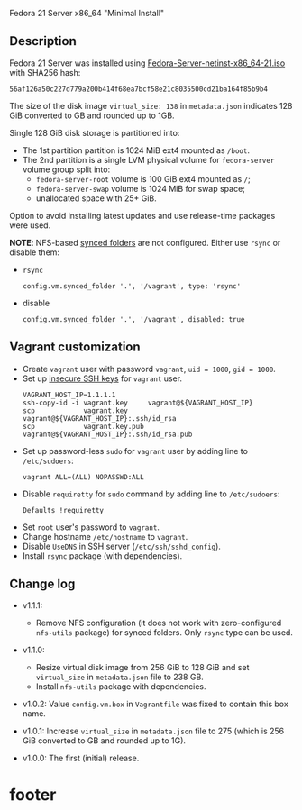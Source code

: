 
Fedora 21 Server x86_64 "Minimal Install"

## Description ##

Fedora 21 Server was installed using [Fedora-Server-netinst-x86_64-21.iso][1]
with SHA256 hash:
```
56af126a50c227d779a200b414f68ea7bcf58e21c8035500cd21ba164f85b9b4
```

The size of the disk image `virtual_size: 138` in `metadata.json` indicates
128 GiB converted to GB and rounded up to 1GB.

Single 128 GiB disk storage is partitioned into:
  * The 1st partition partition is 1024 MiB ext4 mounted as `/boot`.
  * The 2nd partition is a single LVM physical volume for `fedora-server`
    volume group split into:
    * `fedora-server-root` volume is 100 GiB ext4 mounted as `/`;
    * `fedora-server-swap` volume is 1024 MiB for swap space;
    * unallocated space with 25+ GiB.

Option to avoid installing latest updates and use release-time packages
were used.

**NOTE**: NFS-based [synced folders][3] are not configured.
Either use `rsync` or disable them:
  * `rsync`
    ```
    config.vm.synced_folder '.', '/vagrant', type: 'rsync'
    ```
  * disable
    ```
    config.vm.synced_folder '.', '/vagrant', disabled: true
    ```

## Vagrant customization ##

* Create `vagrant` user with password `vagrant`, `uid = 1000`, `gid = 1000`.
* Set up [insecure SSH keys][2] for `vagrant` user.
  ```
  VAGRANT_HOST_IP=1.1.1.1
  ssh-copy-id -i vagrant.key     vagrant@${VAGRANT_HOST_IP}
  scp            vagrant.key     vagrant@${VAGRANT_HOST_IP}:.ssh/id_rsa
  scp            vagrant.key.pub vagrant@${VAGRANT_HOST_IP}:.ssh/id_rsa.pub
  ```
* Set up  password-less `sudo` for `vagrant` user by adding line
  to `/etc/sudoers`:
  ```
  vagrant ALL=(ALL) NOPASSWD:ALL
  ```
* Disable `requiretty` for `sudo` command by adding line
  to `/etc/sudoers`:
  ```
  Defaults !requiretty
  ```
* Set `root` user's password to `vagrant`.
* Change hostname `/etc/hostname` to `vagrant`.
* Disable `UseDNS` in SSH server (`/etc/ssh/sshd_config`).
* Install `rsync` package (with dependencies).

## Change log ##

* v1.1.1:
  * Remove NFS configuration (it does not work with zero-configured
    `nfs-utils` package) for synced folders. Only `rsync` type can
    be used.

* v1.1.0:
  * Resize virtual disk image from 256 GiB to 128 GiB and
    set `virtual_size` in `metadata.json` file to 238 GB.
  * Install `nfs-utils` package with dependencies.

* v1.0.2:
  Value `config.vm.box` in `Vagrantfile` was fixed to contain this box name.

* v1.0.1:
  Increase `virtual_size` in `metadata.json` file to 275 (which is
  256 GiB converted to GB and rounded up to 1G).

* v1.0.0:
  The first (initial) release.

# footer #

[1]: http://download.fedoraproject.org/pub/fedora/linux/releases/21/Server/x86_64/iso/Fedora-Server-netinst-x86_64-21.iso
[2]: https://github.com/mitchellh/vagrant/tree/master/keys
[3]: http://docs.vagrantup.com/v2/synced-folders/

